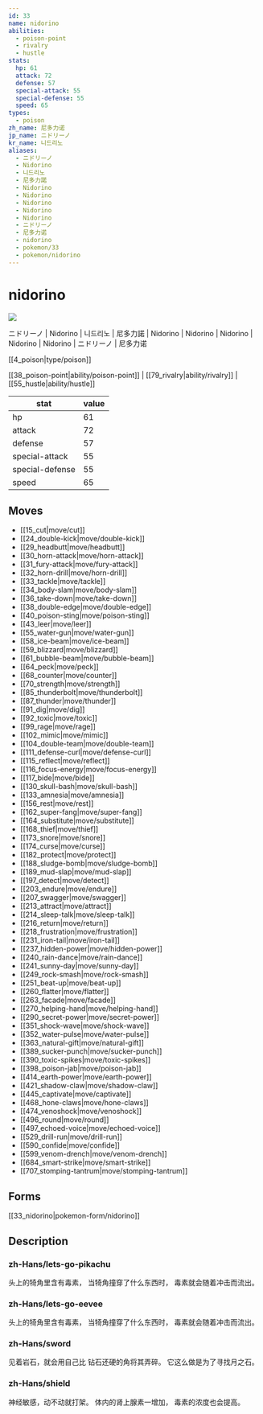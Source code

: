 ```yaml
---
id: 33
name: nidorino
abilities:
  - poison-point
  - rivalry
  - hustle
stats:
  hp: 61
  attack: 72
  defense: 57
  special-attack: 55
  special-defense: 55
  speed: 65
types:
  - poison
zh_name: 尼多力诺
jp_name: ニドリーノ
kr_name: 니드리노
aliases:
  - ニドリーノ
  - Nidorino
  - 니드리노
  - 尼多力諾
  - Nidorino
  - Nidorino
  - Nidorino
  - Nidorino
  - Nidorino
  - ニドリーノ
  - 尼多力诺
  - nidorino
  - pokemon/33
  - pokemon/nidorino
---
```

# nidorino

![](https://raw.githubusercontent.com/PokeAPI/sprites/master/sprites/pokemon/33.png)

ニドリーノ | Nidorino | 니드리노 | 尼多力諾 | Nidorino | Nidorino | Nidorino | Nidorino | Nidorino | ニドリーノ | 尼多力诺

[[4_poison|type/poison]]

[[38_poison-point|ability/poison-point]] | [[79_rivalry|ability/rivalry]] | [[55_hustle|ability/hustle]]

|stat|value|
|---|---|
|hp|61|
|attack|72|
|defense|57|
|special-attack|55|
|special-defense|55|
|speed|65|


## Moves

- [[15_cut|move/cut]]
- [[24_double-kick|move/double-kick]]
- [[29_headbutt|move/headbutt]]
- [[30_horn-attack|move/horn-attack]]
- [[31_fury-attack|move/fury-attack]]
- [[32_horn-drill|move/horn-drill]]
- [[33_tackle|move/tackle]]
- [[34_body-slam|move/body-slam]]
- [[36_take-down|move/take-down]]
- [[38_double-edge|move/double-edge]]
- [[40_poison-sting|move/poison-sting]]
- [[43_leer|move/leer]]
- [[55_water-gun|move/water-gun]]
- [[58_ice-beam|move/ice-beam]]
- [[59_blizzard|move/blizzard]]
- [[61_bubble-beam|move/bubble-beam]]
- [[64_peck|move/peck]]
- [[68_counter|move/counter]]
- [[70_strength|move/strength]]
- [[85_thunderbolt|move/thunderbolt]]
- [[87_thunder|move/thunder]]
- [[91_dig|move/dig]]
- [[92_toxic|move/toxic]]
- [[99_rage|move/rage]]
- [[102_mimic|move/mimic]]
- [[104_double-team|move/double-team]]
- [[111_defense-curl|move/defense-curl]]
- [[115_reflect|move/reflect]]
- [[116_focus-energy|move/focus-energy]]
- [[117_bide|move/bide]]
- [[130_skull-bash|move/skull-bash]]
- [[133_amnesia|move/amnesia]]
- [[156_rest|move/rest]]
- [[162_super-fang|move/super-fang]]
- [[164_substitute|move/substitute]]
- [[168_thief|move/thief]]
- [[173_snore|move/snore]]
- [[174_curse|move/curse]]
- [[182_protect|move/protect]]
- [[188_sludge-bomb|move/sludge-bomb]]
- [[189_mud-slap|move/mud-slap]]
- [[197_detect|move/detect]]
- [[203_endure|move/endure]]
- [[207_swagger|move/swagger]]
- [[213_attract|move/attract]]
- [[214_sleep-talk|move/sleep-talk]]
- [[216_return|move/return]]
- [[218_frustration|move/frustration]]
- [[231_iron-tail|move/iron-tail]]
- [[237_hidden-power|move/hidden-power]]
- [[240_rain-dance|move/rain-dance]]
- [[241_sunny-day|move/sunny-day]]
- [[249_rock-smash|move/rock-smash]]
- [[251_beat-up|move/beat-up]]
- [[260_flatter|move/flatter]]
- [[263_facade|move/facade]]
- [[270_helping-hand|move/helping-hand]]
- [[290_secret-power|move/secret-power]]
- [[351_shock-wave|move/shock-wave]]
- [[352_water-pulse|move/water-pulse]]
- [[363_natural-gift|move/natural-gift]]
- [[389_sucker-punch|move/sucker-punch]]
- [[390_toxic-spikes|move/toxic-spikes]]
- [[398_poison-jab|move/poison-jab]]
- [[414_earth-power|move/earth-power]]
- [[421_shadow-claw|move/shadow-claw]]
- [[445_captivate|move/captivate]]
- [[468_hone-claws|move/hone-claws]]
- [[474_venoshock|move/venoshock]]
- [[496_round|move/round]]
- [[497_echoed-voice|move/echoed-voice]]
- [[529_drill-run|move/drill-run]]
- [[590_confide|move/confide]]
- [[599_venom-drench|move/venom-drench]]
- [[684_smart-strike|move/smart-strike]]
- [[707_stomping-tantrum|move/stomping-tantrum]]

## Forms



[[33_nidorino|pokemon-form/nidorino]]

## Description

### zh-Hans/lets-go-pikachu

头上的犄角里含有毒素，
当犄角撞穿了什么东西时，
毒素就会随着冲击而流出。

### zh-Hans/lets-go-eevee

头上的犄角里含有毒素，
当犄角撞穿了什么东西时，
毒素就会随着冲击而流出。

### zh-Hans/sword

见着岩石，就会用自己比
钻石还硬的角将其弄碎。
它这么做是为了寻找月之石。

### zh-Hans/shield

神经敏感，动不动就打架。
体内的肾上腺素一增加，
毒素的浓度也会提高。

